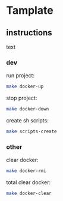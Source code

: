 # Tamplate

## instructions
text

### dev
run project:
```sh
make docker-up
```
stop project:
```sh
make docker-down
```

create sh scripts:
```sh
make scripts-create
```


### other
clear docker:
```sh
make docker-rmi
```
total clear docker:
```sh
make docker-clear
```

